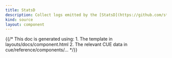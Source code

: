 ```yaml
---
title: StatsD
description: Collect logs emitted by the [StatsD](https://github.com/statsd/statsd) aggregator
kind: source
layout: component
---
```


{{/* This doc is generated using:
     1. The template in layouts/docs/component.html
     2. The relevant CUE data in cue/reference/components/... */}}
